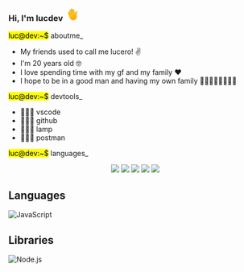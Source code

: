 <h3>Hi, I'm lucdev <img src="https://github.com/lucdev-code/lucdev-code/blob/main/hi.gif" width="25"></h3>

<div>
<p><mark>luc@dev:~$</mark> aboutme_</p>
<ul>
    <li>My friends used to call me lucero! ✌️</li>
    <li>I'm 20 years old 🤓</li>
    <li>I love spending time with my gf and my family ♥️</li>
    <li>I hope to be in a good man and having my own family 👨🏽‍👩🏽‍👧🏽‍👦🏽</li>
</ul>
<p><mark>luc@dev:~$</mark> devtools_</p>
  <ul>
    <li>👨🏻‍💻 vscode </li>
    <li>👨🏻‍💻 github </li>
    <li>👨🏻‍💻 lamp </li>
    <li>👨🏻‍💻 postman </li>
</ul>
<p><mark>luc@dev:~$</mark> languages_</p>
<p align="center">
  <img src="https://img.shields.io/badge/JavaScript-F7DF1E?style=for-the-badge&logo=javascript&logoColor=black" />
  <img src="https://img.shields.io/badge/PHP-777BB4?style=for-the-badge&logo=php&logoColor=black" />
  <img src="https://img.shields.io/badge/TypeScript-79c1ff?style=for-the-badge&logo=typescript&logoColor=black" />
  <img src="https://img.shields.io/badge/MySQL-c4e0e5?style=for-the-badge&logo=mysql&logoColor=black" />
  <img src="https://img.shields.io/badge/Bash-4EAA25?style=for-the-badge&logo=gnubash&logoColor=black" />
</p>
</div>


## Languages
![JavaScript](https://img.shields.io/badge/JavaScript-F7DF1E?style=for-the-badge&logo=javascript&logoColor=black)

## Libraries
![Node.js](https://img.shields.io/badge/Node.js-339933?style=for-the-badge&logo=nodedotjs&logoColor=black)
